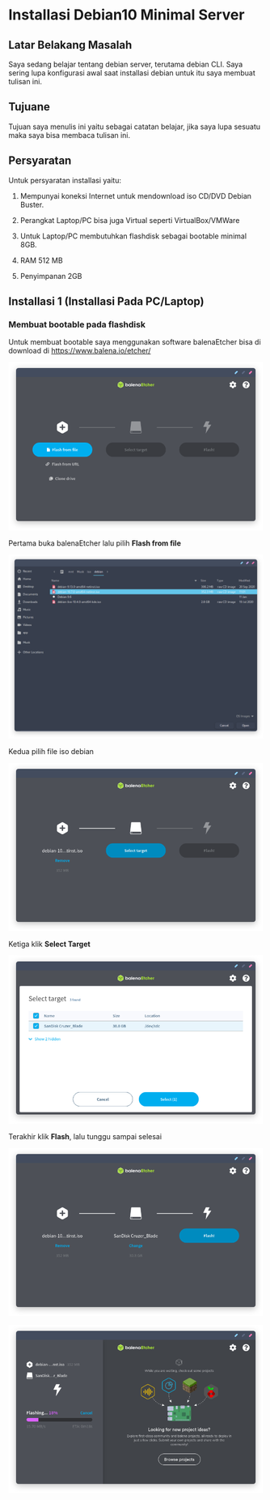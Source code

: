 # Installasi Debian10 Minimal Server


## Latar Belakang Masalah

Saya sedang belajar tentang debian server, terutama debian CLI. Saya sering lupa konfigurasi awal saat installasi debian untuk itu saya membuat tulisan ini.

## Tujuane

Tujuan saya menulis ini yaitu sebagai catatan belajar, jika saya lupa sesuatu maka saya bisa membaca tulisan ini.

## Persyaratan

Untuk persyaratan installasi yaitu:

1. Mempunyai koneksi Internet untuk mendownload iso CD/DVD Debian Buster.

2. Perangkat Laptop/PC bisa juga Virtual seperti VirtualBox/VMWare

3. Untuk Laptop/PC membutuhkan flashdisk sebagai bootable minimal 8GB.

4. RAM 512 MB

5. Penyimpanan 2GB

## Installasi 1 (Installasi Pada PC/Laptop)

### Membuat bootable pada flashdisk

Untuk membuat bootable saya menggunakan software balenaEtcher bisa di download di https://www.balena.io/etcher/

![balenaetcher](/img/p1-0bootable.png)

Pertama buka balenaEtcher lalu pilih **Flash from file**

![balenaetcher](/img/p1-1bootable.png)

Kedua pilih file iso debian

![balenaEtcher](/img/p1-2bootable.png)

Ketiga klik **Select Target**

![balenaEtcher](/img/p1-3bootable.png)

Terakhir klik **Flash**, lalu tunggu sampai selesai

![balenaEtcher](/img/p1-4bootable.png)

![balenaEtcher](/img/p1-5bootable.png)


